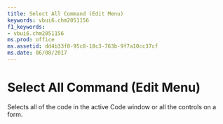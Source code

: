 ```yaml
---
title: Select All Command (Edit Menu)
keywords: vbui6.chm2051156
f1_keywords:
- vbui6.chm2051156
ms.prod: office
ms.assetid: dd4b33f8-95c8-18c3-763b-9f7a10cc37cf
ms.date: 06/08/2017
---
```



# Select All Command (Edit Menu)

Selects all of the code in the active  Code window or all the controls on a form.


